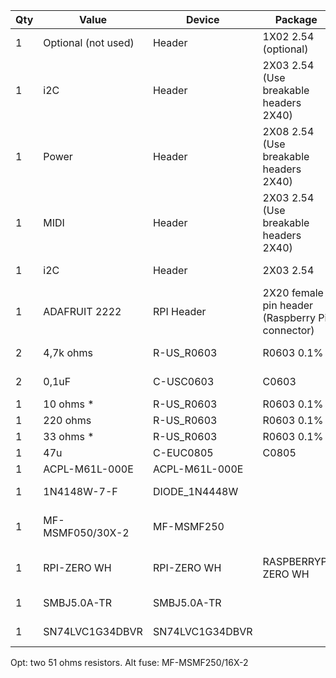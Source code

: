 | Qty | Value               | Device          | Package                                         | Parts  | Description             |
|-----|---------------------|-----------------|-------------------------------------------------|--------|-------------------------|
| 1   | Optional (not used) | Header          | 1X02 2.54 (optional)                            | JP5    | PIN HEADER              |
| 1   | i2C                 | Header          | 2X03 2.54 (Use breakable headers 2X40)          | JP1    | PIN HEADER              |
| 1   | Power               | Header          | 2X08 2.54 (Use breakable headers 2X40)          | JP4    | PIN HEADER              |
| 1   | MIDI                | Header          | 2X03 2.54 (Use breakable headers 2X40)          | JP2    | PIN HEADER              |
| 1   | i2C                 | Header          | 2X03 2.54                                       | JP3    | PIN HEADER              |
| 1   | ADAFRUIT 2222       | RPI Header      | 2X20 female pin header (Raspberry Pi connector) |        |                         |
| 2   | 4,7k ohms           | R-US_R0603      | R0603 0.1%                                      | R1, R2 | RESISTOR                |
| 2   | 0,1uF               | C-USC0603       | C0603                                           | C2, C3 | CAPACITOR               |
| 1   | 10 ohms *            | R-US_R0603      | R0603 0.1%                                      | R7     | RESISTOR                |
| 1   | 220 ohms             | R-US_R0603      | R0603 0.1%                                      | R3     | RESISTOR                |
| 1   | 33 ohms *             | R-US_R0603      | R0603 0.1%                                      | R6     | RESISTOR                |
| 1   | 47u                 | C-EUC0805       | C0805                                           | C1     | CAPACITOR               |
| 1   | ACPL-M61L-000E      | ACPL-M61L-000E  |                                                 | U1     | Optoisolator            |
| 1   | 1N4148W-7-F         | DIODE_1N4448W   |                                                 | D2     | Diode Rectifier         |
| 1   | MF-MSMF050/30X-2    | MF-MSMF250      |                                                 | F1     | Polyfuse Resettable PTC |
| 1   | RPI-ZERO WH         | RPI-ZERO WH     | RASPBERRYPI ZERO WH                             | U1     | Raspberry Pi Computer   |
| 1   | SMBJ5.0A-TR         | SMBJ5.0A-TR     |                                                 | D1     | Diode Rectifier         |
| 1   | SN74LVC1G34DBVR     | SN74LVC1G34DBVR |                                                 | IC2    | Single Buffer Gate      |


Opt:  two 51 ohms resistors. 
Alt fuse: MF-MSMF250/16X-2
